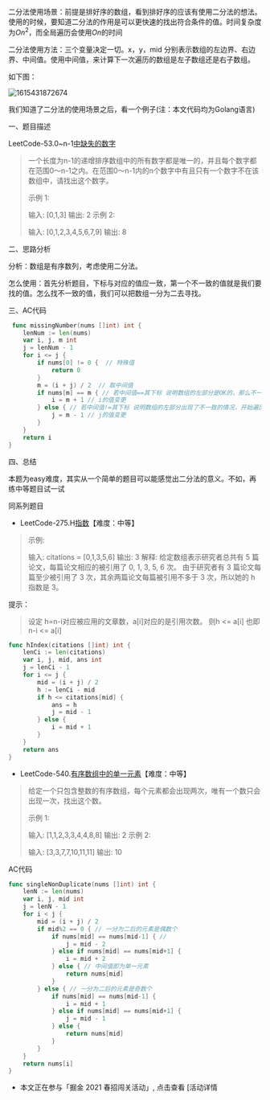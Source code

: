 

二分法使用场景：前提是排好序的数组，看到排好序的应该有使用二分法的想法。使用的时候，要知道二分法的作用是可以更快速的找出符合条件的值。时间复杂度为$On^2$，而全局遍历会使用$On$的时间

二分法使用方法：三个变量决定一切。x，y，mid 分别表示数组的左边界、右边界、中间值。使用中间值，来计算下一次遍历的数组是左子数组还是右子数组。

如下图：

![1615431872674](C:\Users\Administrator\AppData\Roaming\Typora\typora-user-images\1615431872674.png)

我们知道了二分法的使用场景之后，看一个例子(注：本文代码均为Golang语言)

一、题目描述

LeetCode-53.0~n-1[中缺失的数字](https://leetcode-cn.com/problems/que-shi-de-shu-zi-lcof/)

> 一个长度为n-1的递增排序数组中的所有数字都是唯一的，并且每个数字都在范围0～n-1之内。在范围0～n-1内的n个数字中有且只有一个数字不在该数组中，请找出这个数字。
>
> 示例 1:
>
> 输入: [0,1,3]
> 输出: 2
> 示例 2:
>
> 输入: [0,1,2,3,4,5,6,7,9]
> 输出: 8

二、思路分析

分析：数组是有序数列，考虑使用二分法。

怎么使用：首先分析题目，下标与对应的值应一致，第一个不一致的值就是我们要找的值。怎么找不一致的值，我们可以把数组一分为二去寻找。

三、AC代码

```go
 func missingNumber(nums []int) int {
	lenNum := len(nums)
	var i, j, m int
	j = lenNum - 1
	for i <= j {
		if nums[0] != 0 {  // 特殊值
			return 0
		}
		m = (i + j) / 2  // 取中间值
		if nums[m] == m { // 若中间值==其下标 说明数组的左部分是OK的，那么不一致的值就在右部分
			i = m + 1 // i的值变更
		} else { // 若中间值!=其下标 说明数组的左部分出现了不一致的情况，开始遍历左部分
			j = m - 1 // j的值变更
		}
	}
	return i
}
```

四、总结

本题为easy难度，其实从一个简单的题目可以能感觉出二分法的意义。不如，再练中等题目试一试

同系列题目

- LeetCode-275.H[指数](https://leetcode-cn.com/problems/h-index-ii/)【难度：中等】

> 示例:
>
> 输入: citations = [0,1,3,5,6]
> 输出: 3 
> 解释: 给定数组表示研究者总共有 5 篇论文，每篇论文相应的被引用了 0, 1, 3, 5, 6 次。
>      由于研究者有 3 篇论文每篇至少被引用了 3 次，其余两篇论文每篇被引用不多于 3 次，所以她的 h 指数是 3。

提示：

> 设定 h=n-i对应被应用的文章数，a[i]对应的是引用次数。
> 则h <= a[i]
> 也即 n-i <= a[i]

```go
func hIndex(citations []int) int {
	lenCi := len(citations)
	var i, j, mid, ans int
	j = lenCi - 1
	for i <= j {
		mid = (i + j) / 2
		h := lenCi - mid
		if h <= citations[mid] {
			ans = h
			j = mid - 1
		} else {
			i = mid + 1
		}
	}
	return ans
}
```

- LeetCode-540.[有序数组中的单一元素](https://leetcode-cn.com/problems/single-element-in-a-sorted-array/)【难度：中等】

> 给定一个只包含整数的有序数组，每个元素都会出现两次，唯有一个数只会出现一次，找出这个数。
>
> 示例 1:
>
> 输入: [1,1,2,3,3,4,4,8,8]
> 输出: 2
> 示例 2:
>
> 输入: [3,3,7,7,10,11,11]
> 输出: 10
>

AC代码

```go
func singleNonDuplicate(nums []int) int {
	lenN := len(nums)
	var i, j, mid int
	j = lenN - 1
	for i < j {
		mid = (i + j) / 2
		if mid%2 == 0 { // 一分为二后的元素是偶数个
			if nums[mid] == nums[mid-1] { // 
				j = mid - 2
			} else if nums[mid] == nums[mid+1] {
				i = mid + 2
			} else { // 中间值即为单一元素
				return nums[mid]
			}
		} else { // 一分为二后的元素是奇数个
			if nums[mid] == nums[mid-1] {
				i = mid + 1
			} else if nums[mid] == nums[mid+1] {
				j = mid - 1
			} else {
				return nums[mid]
			}
		}
	}
	return nums[i]
}
```



- 本文正在参与「掘金 2021 春招闯关活动」, 点击查看 [活动详情